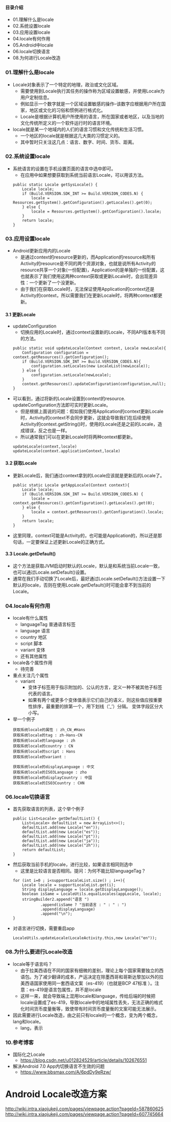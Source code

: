 #### 目录介绍
- 01.理解什么是locale
- 02.系统设置locale
- 03.应用设置locale
- 04.locale有何作用
- 05.Android中locale
- 06.locale切换语言
- 08.为何进行Locale改造






### 01.理解什么是locale
- Locale对象表示了一个特定的地理，政治或文化区域。
    - 需要使用到Locale执行其任务的操作称为区域设置敏感，并使用Locale为用户定制信息。
    - 例如显示一个数字就是一个区域设置敏感的操作–该数字应根据用户所在国家，地区或文化的习俗和惯例进行格式化。
    - Locale是根据计算机用户所使用的语言，所在国家或者地区，以及当地的文化传统所定义的一个软件运行时的语言环境。 
- locale就是某一个地域内的人们的语言习惯和文化传统和生活习惯。
    - 一个地区的locale就是根据这几大类的习惯定义的。
    - 其中暂时只关注这几点：语言、数字、时间、货币、距离。



### 02.系统设置locale
- 系统语言的设置在手机设置页面的语言中选中即可。
    - 在应用中如果想要获取到系统当前语言Locale，可以用该方法。
    ```
    public static Locale getSysLocale() {
        Locale locale;
        if (Build.VERSION.SDK_INT >= Build.VERSION_CODES.N) {
            locale = Resources.getSystem().getConfiguration().getLocales().get(0);
        } else {
            locale = Resources.getSystem().getConfiguration().locale;
        }
        return locale;
    }
    ```


### 03.应用设置locale
- Android更新应用内的Locale
    - 是通过context的resource更新的，而Application的resource和所有Activity的resource是不同的两个资源对象，也就是说所有Activity的resource共享一个对象(一份配置)，Application的是单独的一份配置，这也就表示了我们使用这两种context获取或更新Locale时，会出现差异性：一个更新了一个没更新。
    - 由于我们在获取Locale时，无法保证使用Application的context还是Activity的context，所以需要我们在更新Locale时，将两种context都更新。


#### 3.1 更新Locale
- updateConfiguration
    - 切换应用的Locale时，通过context设置新的Locale，不同API版本有不同的方法。
    ```
    public static void updateLocale(Context context, Locale newLocale){
        Configuration configuration = context.getResources().getConfiguration();
        if (Build.VERSION.SDK_INT >= Build.VERSION_CODES.N){
            configuration.setLocales(new LocaleList(newLocale));
        } else {
            configuration.setLocale(newLocale);
        }
        context.getResources().updateConfiguration(configuration,null);
    }
    ```
- 可以看到，通过将新的Locale设置到context的resource. updateConfiguration方法即可实时更新Locale。
    - 但是根据上面说的问题：假如我们使用Application的context更新Locale时，Activity的context不会同步更新，这就会导致我们在后续使用Activity的context.getString()时，使用的Locale还是之前的Locale，造成错误，反之也是一样。
    - 所以通常我们可以在更新Locale时将两种context都更新。
    ```
    updateLocale(context,locale)
    updateLocale(context.applicationContext,locale)
    ```


#### 3.2 获取Locale
- 更新Locale后，我们通过context拿到的Locale应该就是更新后的Locale了。
    ```
    public static Locale getAppLocale(Context context){
        Locale locale;
        if (Build.VERSION.SDK_INT >= Build.VERSION_CODES.N) {
            locale = context.getResources().getConfiguration().getLocales().get(0);
        } else {
            locale = context.getResources().getConfiguration().locale;
        }
        return locale;
    }
    ```
- 这里同理，context可能是Activity的，也可能是Application的，所以还是那句话，一定要保证上述更新Locale的正确方式。



#### 3.3 Locale.getDefault()
- 这个方法是获取JVM启动时默认的Locale，默认是和系统当前Locale一致，也可以通过Locale.setDefault()设置。
- 通常在我们手动切换了Locale后，最好通过Locale.setDefault()方法设置一下默认的locale，否则在使用Locale.getDefault()时可能会拿不到当前的Locale。



### 04.locale有何作用
- locale有什么属性
    - languageTag   普通语言标签
    - language      语言
    - country       地区
    - script        脚本
    - variant       变体
    - 还有其他属性
- locale各个属性作用
    - 待完善
- 重点关注几个属性
    - variant
        - 变体子标签用于指示附加的、公认的方言，定义一种不被其他子标签代表的语言。
        - 如果有两个或更多个变体值表示它们自己的语义，则这些值应按重要性排序，最重要的排第一个，用下划线（’_’）分隔。 变体字段区分大小写。
- 举一个例子
    ```
    获取系统locale的属性 : zh_CN_#Hans
    获取系统locale的tag : zh-Hans-CN
    获取系统locale的language : zh
    获取系统locale的country : CN
    获取系统locale的script : Hans
    获取系统locale的variant : 
  
    获取系统locale的displayLanguage : 中文
    获取系统locale的ISO3Language : zho
    获取系统locale的displayCountry : 中国
    获取系统locale的ISO3Country : CHN
    ```


### 06.locale切换语言
- 首先获取语言的列表，这个举个例子
    ```
    public List<Locale> getDefaultList() {
        List<Locale> defaultList = new ArrayList<>();
        defaultList.add(new Locale("en"));
        defaultList.add(new Locale("es"));
        defaultList.add(new Locale("pt"));
        defaultList.add(new Locale("ja"));
        defaultList.add(new Locale("zh"));
        return defaultList;
    }
    ```
- 然后获取当前手机的locale，进行比较，如果语言相同则选中
    - 这里是比较语言是否相同。提问：为何不能比较languageTag？
    ```
    for (int i=0 ; i<supportLocaleList.size() ; i++){
        Locale locale = supportLocaleList.get(i);
        String displayLanguage = locale.getDisplayLanguage();
        boolean isSame = LocaleUtils.equalLocales(appLocale, locale);
        stringBuilder2.append("语言 ")
                .append(isSame ? "当前语言 : " : " : ")
                .append(displayLanguage)
                .append("\n");
    }
    ```
- 对语言进行切换，需要重启app
    ```
    LocaleUtils.updateLocale(LocaleActivity.this,new Locale("en"));
    ```


### 08.为什么要进行Locale改造
- locale等于语言吗？
    - 由于拉美西语在不同的国家有细微的差别，理论上每个国家需要独立的西语包。为了减少翻译的成本，产运决定在除墨西哥和哥斯达黎加以外的拉美西语国家使用同一套西语文案（es-419）（也就是BCP 47标准 ）。注意：es-419是语言包属性，并不是locale
    - 这样一来，就会导致端上混用locale和language，传给后端的时候把locale设置成了es-419，导致locale中的地域属性丢失，无法正确的格式化时间货币度量衡等，致使带有时间货币度量衡的文案可能无法展示。
- 因此需要进行Locale改造，由之前只有locale的一个概念，变为两个概念，lang和locale。
    - lang，表示


### 10.参考博客
- 国际化之Locale
    - https://blog.csdn.net/u012824529/article/details/102676551
- 解决Android 7.0 App内切换语言不生效的问题
    - https://www.bbsmax.com/A/6pdDy9eRzw/



# Android Locale改造方案
http://wiki.intra.xiaojukeji.com/pages/viewpage.action?pageId=587860625
http://wiki.intra.xiaojukeji.com/pages/viewpage.action?pageId=607745664







